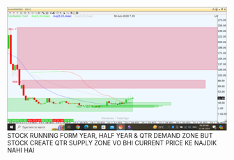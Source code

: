 ![](_attachments/Pasted%20image%2020240423065825.png)
STOCK RUNNING FORM YEAR, HALF YEAR & QTR  DEMAND ZONE BUT STOCK CREATE QTR SUPPLY ZONE VO BHI CURRENT PRICE KE NAJDIK NAHI HAI
